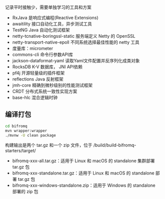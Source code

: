 
记录平时接触少，需要单独学习的工具和方案

- RxJava 是响应式编程(Reactive Extensions)
- awaitility 接口自动化工具，异步测试工具
- TestNG Java 自动化测试框架
- netty-tcnative-boringssl-static 服务端定义 Netty 的 OpenSSL
- netty-transport-native-epoll 不同系统选择最佳性能的 netty 工具
- 度量库：micrometer
- commons-cli 命令行参数API库
- jackson-dataformat-yaml 读取Yaml文件配置并反序列化成类对象
-  RocksDB  K-V 数据库， JNI API依赖
- pf4j 开源轻量级的插件框架
- reflections Java 反射框架
- jmh-core 精确到微秒级别的性能测试框架
- CRDT 分布式系统一致性实现方案
- base-hlc  混合逻辑时钟

## 编译打包
```bash
cd bifromq
mvn wrapper:wrapper
./mvnw -U clean package
```
构建输出是两个 tar.gz 和一个 zip 文件，位于 /build/build-bifromq-starters/target/

- bifromq-xxx-all.tar.gz：适用于 Linux 和 macOS 的 standalone 集群部署 tar.gz 包
- bifromq-xxx-standalone.tar.gz：适用于 Linux 和 macOS 的 standalone 部署 tar.gz 包
- bifromq-xxx-windows-standalone.zip：适用于 Windows 的 standalone 部署的 zip 包
